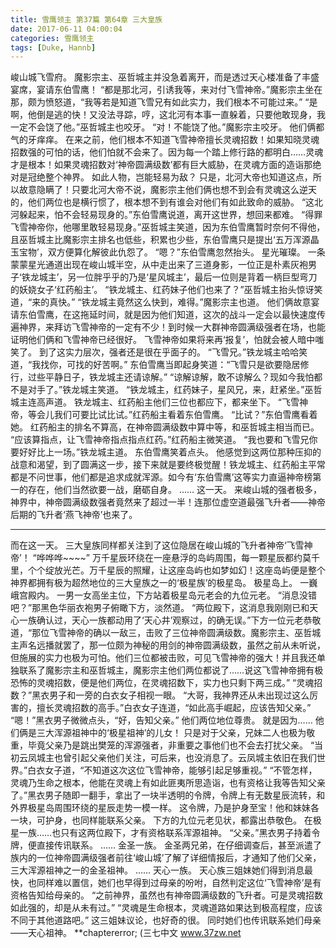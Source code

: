 ```yaml
---
title: 雪鹰领主 第37篇 第64章 三大皇族
date: 2017-06-11 04:00:04
categories: 雪鹰领主
tags: [Duke, Hannb]
---
```


峻山城飞雪府。
魔影宗主、巫哲城主并没急着离开，而是透过天心楼准备了丰盛宴席，宴请东伯雪鹰！
“都是那北河，引诱我等，来对付飞雪神帝。”魔影宗主坐在那，颇为愤怒道，“我等若是知道飞雪兄有如此实力，我们根本不可能过来。”
“是啊，他倒是逃的快！又没法寻踪，哼，这北河有本事一直躲着，只要他敢现身，我一定不会饶了他。”巫哲城主也咬牙。
“对！不能饶了他。”魔影宗主咬牙。
他们俩都气的牙痒痒。
在来之前，他们根本不知道飞雪神帝擅长灵魂招数！如果知晓灵魂招数强的可怕的话，他们怕就不会来了。因为每一个踏上修行路的都明白……灵魂才是根本！如果灵魂招数对‘神帝圆满级数’都有巨大威胁，在灵魂方面的造诣那绝对是冠绝整个神界。
如此人物，岂能轻易为敌？
只是，北河大帝也知道这点，所以故意隐瞒了！只要北河大帝不说，魔影宗主他们俩也想不到会有灵魂这么逆天的，他们两位也是横行惯了，根本想不到有谁会对他们有如此致命的威胁。
“这北河躲起来，怕不会轻易现身的。”东伯雪鹰说道，离开这世界，想回来都难。
“得罪飞雪神帝你，他哪里敢轻易现身。”巫哲城主笑道，因为东伯雪鹰暂时奈何不得他，且巫哲城主比魔影宗主排名也低些，积累也少些，东伯雪鹰只是提出‘五万浑源晶玉宝物’，双方便算化解彼此仇怨了。
“嗯？”东伯雪鹰忽然抬头。
星光璀璨。
一条蒙蒙星光通道出现在峻山城半空，从中走出来了三道身影，一位正是朴素灰袍男子‘铁龙城主’，另一位胖乎乎的乃是‘星风城主’，最后一位则是背着一柄巨型弯刀的妖娆女子‘红药船主’。
“铁龙城主、红药妹子他们也来了？”巫哲城主抬头惊讶笑道，“来的真快。”
“铁龙城主竟然这么快到，难得。”魔影宗主也道。
他们俩故意宴请东伯雪鹰，在这拖延时间，就是因为他们知道，这次的战斗一定会以最快速度传遍神界，来拜访飞雪神帝的一定有不少！到时候一大群神帝圆满级强者在场，也能证明他们俩和飞雪神帝已经很好。
飞雪神帝如果将来再‘报复’，怕就会被人暗中嗤笑了。
到了这实力层次，强者还是很在乎面子的。
“飞雪兄。”铁龙城主哈哈笑道，“我找你，可找的好苦啊。”
东伯雪鹰当即起身笑道：“飞雪只是欲要隐居修行，过些平静日子，铁龙城主还请谅解。”
“谅解谅解，敢不谅解么？现如今我怕都不是对手了。”铁龙城主笑道。
“铁龙城主，红药妹子，星风兄，来，赶紧坐。”巫哲城主连高声道。
铁龙城主、红药船主他们三位也都应下，都来坐下。
“飞雪神帝，等会儿我们可要比试比试。”红药船主看着东伯雪鹰。
“比试？”东伯雪鹰看着她。
红药船主的排名不算高，在神帝圆满级数中算中等，和巫哲城主相当而已。
“应该算指点，让飞雪神帝指点指点红药。”红药船主微笑道。
“我也要和飞雪兄你要好好比上一场。”铁龙城主道。
东伯雪鹰笑着点头。
他感觉到这两位那种压抑的战意和渴望，到了圆满这一步，接下来就是要终极觉醒！铁龙城主、红药船主平常都是不问世事，他们都是追求成就浑源。如今有‘东伯雪鹰’这等实力直逼神帝榜第一的存在，他们当然欲要一战，磨砺自身。
……
这一天。
来峻山城的强者极多，神界中，神帝圆满级数强者竟然来了超过一半！连那位虚空道最强飞升者——神帝后期的飞升者‘燕飞神帝’也来了。
******
而在这一天。
三大皇族同样都关注到了这位隐居在峻山城的飞升者神帝‘飞雪神帝’！
“哗哗哗~~~~”
万千星辰环绕在一座悬浮的岛屿周围，每一颗星辰都约莫千里，个个绽放光芒。万千星辰的照耀，让这座岛屿也如梦如幻！这座岛屿便是整个神界都拥有极为超然地位的三大皇族之一的‘极星族’的极星岛。
极星岛上。
一巍峨宫殿内。
一男一女高坐主位，下方站着极星岛元老会的九位元老。
“消息没错吧？”那黑色华丽衣袍男子俯瞰下方，淡然道。
“两位殿下，这消息我刚刚已和天心一族确认过，天心一族都动用了‘天心井’观察过，的确无误。”下方一位元老恭敬道，“那位飞雪神帝的确以一敌三，击败了三位神帝圆满级数。魔影宗主、巫哲城主声名远播就罢了，那一位颇为神秘的用剑的神帝圆满级数，虽然之前从未听说，但施展的实力也极为可怕。他们三位都被击败，可见飞雪神帝的强大！并且我还单独联系了魔影宗主和巫哲城主，魔影宗主他们两位都说了……说这飞雪神帝拥有极恐怖的灵魂招数，便是他们两位，在灵魂招数下，实力也只剩下两三成。”
“灵魂招数？”黑衣男子和一旁的白衣女子相视一眼。
“大哥，我神界还从未出现过这么厉害的，擅长灵魂招数的高手。”白衣女子连道，“如此高手崛起，应该告知父亲。”
“嗯！”黑衣男子微微点头，“好，告知父亲。”
他们两位地位尊贵。
就是因为……
他们俩是三大浑源祖神中的‘极星祖神’的儿女！
只是对于父亲，兄妹二人也极为敬重，毕竟父亲乃是跳出樊笼的浑源强者，非重要之事他们也不会去打扰父亲。
“当初云凤城主也曾引起父亲他们关注，可后来，也没消息了。云凤城主依旧在我们世界。”白衣女子道，“不知道这次这位飞雪神帝，能够引起足够重视。”
“不管怎样，灵魂乃生命之根本，他能在灵魂上有如此匪夷所思造诣，也有资格让我等告知父亲了。”黑衣男子随即一翻手，拿出了一块半透明的令牌，令牌上有无数星辰流转，和外界极星岛周围环绕的星辰走势一模一样。
这令牌，乃是护身至宝！他和妹妹各一块，可护身，也同样能联系父亲。
下方的九位元老见状，都露出恭敬色。
在极星一族……也只有这两位殿下，才有资格联系浑源祖神。
“父亲。”黑衣男子持着令牌，便直接传讯联系。
……
金圣一族。
金圣两兄弟，在仔细调查后，甚至派遣了族内的一位神帝圆满级强者前往‘峻山城’了解了详细情报后，才通知了他们父亲，三大浑源祖神之一的金圣祖神。
……
天心一族。
天心族三姐妹她们得到消息最快，也同样难以置信，她们也早得到过母亲的吩咐，自然判定这位‘飞雪神帝’是有资格告知给母亲的。
“之前神界，虽然也有神帝圆满级数的飞升者。可是灵魂招数如此强的，却是从未有过。”
“灵魂是生命根本，灵魂道路如果达到极高程度，应该不同于其他道路吧。”
这三姐妹议论，也好奇的很。
同时她们也传讯联系她们母亲——天心祖神。
**chaptererror;
(三七中文 www.37zw.net